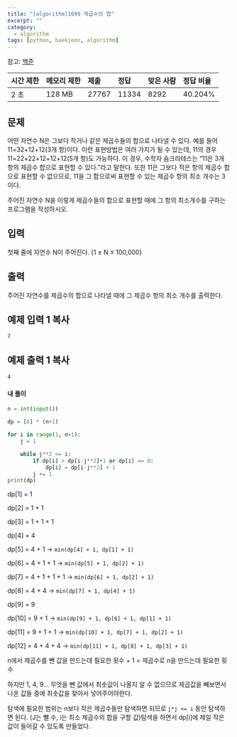 ```yaml
---
title: "[algorithm]1699 제곱수의 합"
excerpt: ""
category:
  - algorithm
tags: [python, baekjoon, algorithm]
---
```


참고: [백준](https://www.acmicpc.net/problem/1699)

| 시간 제한 | 메모리 제한 | 제출  | 정답  | 맞은 사람 | 정답 비율 |
| :-------- | :---------- | :---- | :---- | :-------- | :-------- |
| 2 초      | 128 MB      | 27767 | 11334 | 8292      | 40.204%   |

## 문제

어떤 자연수 N은 그보다 작거나 같은 제곱수들의 합으로 나타낼 수 있다. 예를 들어 11=32+12+12(3개 항)이다. 이런 표현방법은 여러 가지가 될 수 있는데, 11의 경우 11=22+22+12+12+12(5개 항)도 가능하다. 이 경우, 수학자 숌크라테스는 “11은 3개 항의 제곱수 합으로 표현할 수 있다.”라고 말한다. 또한 11은 그보다 적은 항의 제곱수 합으로 표현할 수 없으므로, 11을 그 합으로써 표현할 수 있는 제곱수 항의 최소 개수는 3이다.

주어진 자연수 N을 이렇게 제곱수들의 합으로 표현할 때에 그 항의 최소개수를 구하는 프로그램을 작성하시오.

## 입력

첫째 줄에 자연수 N이 주어진다. (1 ≤ N ≤ 100,000)

## 출력

주어진 자연수를 제곱수의 합으로 나타낼 때에 그 제곱수 항의 최소 개수를 출력한다.

## 예제 입력 1 복사

```
7
```

## 예제 출력 1 복사

```
4
```



#### 내 풀이

```python
n = int(input())

dp = [0] * (n+1)

for i in range(1, n+1):
    j = 1

    while j**2 <= i:
        if dp[i] > dp[i-j**2]+1 or dp[i] == 0:
            dp[i] = dp[i-j**2] + 1
        j += 1
print(dp)
```

dp[1] = 1

dp[2] = 1 + 1

dp[3] = 1 + 1 + 1

dp[4] = 4

dp[5] = 4 + 1	-> `min(dp[4] + 1, dp[1] + 1)`

dp[6] = 4 + 1 + 1	-> `min(dp[5] + 1, dp[2] + 1)`

dp[7] = 4 + 1 + 1 + 1	-> `min(dp[6] + 1, dp[2] + 1)`

dp[8] = 4 + 4	-> `min(dp[7] + 1, dp[4] + 1)`

dp[9] = 9

dp[10] = 9 + 1	-> `min(dp[9] + 1, dp[6] + 1, dp[1] + 1)`

dp[11] = 9 + 1 + 1	-> `min(dp[10] + 1, dp[7] + 1, dp[2] + 1)`

dp[12] = 4 + 4 + 4	-> `min(dp[11] + 1, dp[8] + 1, dp[3] + 1)`



n에서 제곱수를 뺀 값을 만드는데 필요한 횟수 + 1 = 제곱수로 n을 만드는데 필요한 횟수

하지만 1, 4, 9... 무엇을 뺀 값에서 최솟값이 나올지 알 수 없으므로 제곱값을 빼보면서 나온 값들 중에 최솟값을 찾아서 넣어주어야한다.

탐색에 필요한 범위는 n보다 작은 제곱수들만 탐색하면 되므로 `j*j <= i` 동안 탐색하면 된다. (J는 뺄 수, i는 최소 제곱수의 합을 구할 값)탐색을 하면서 dp[i]에 제일 작은 값이 들어갈 수 있도록 만들었다.